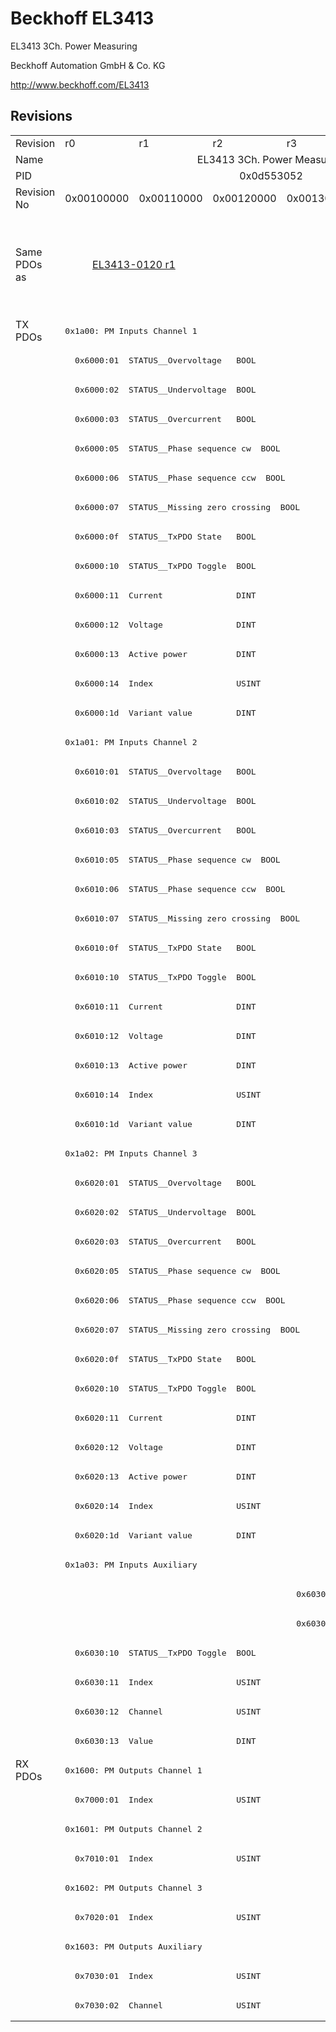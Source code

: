# Beckhoff EL3413

EL3413 3Ch. Power Measuring

Beckhoff Automation GmbH & Co. KG

http://www.beckhoff.com/EL3413

## Revisions
<table>
<tr >
<td>Revision</td>
<td><div class="foo">r0</div></td>
<td><div class="foo">r1</div></td>
<td><div class="foo">r2</div></td>
<td><div class="foo">r3</div></td>
<td><div class="foo">r4</div></td>
</tr>
<tr >
<td>Name</td>
<td colspan=5 align="center"><div class="foo">EL3413 3Ch. Power Measuring</div></td>
</tr>
<tr >
<td>PID</td>
<td colspan=5 align="center"><div class="foo">0x0d553052</div></td>
</tr>
<tr >
<td>Revision No</td>
<td><div class="foo">0x00100000</div></td>
<td><div class="foo">0x00110000</div></td>
<td><div class="foo">0x00120000</div></td>
<td><div class="foo">0x00130000</div></td>
<td><div class="foo">0x00140000</div></td>
</tr>
<tr >
<td>Same PDOs as</td>
<td colspan=2 align="center"><div class="foo"><a href="EL3413-0120">EL3413-0120 r1</a></div></td>
<td><div class="foo"></div></td>
<td colspan=2 align="center"><div class="foo"><a href="EL3413-0001">EL3413-0001 r0</a><br/><a href="EL3413-0001">EL3413-0001 r1</a><br/><a href="EL3413-0001">EL3413-0001 r2</a><br/><a href="EL3413-0120">EL3413-0120 r2</a><br/><a href="EL3413-0120">EL3413-0120 r3</a><br/><a href="EL3433">EL3433 r0</a><br/><a href="EL3433">EL3433 r1</a><br/><a href="EL3433">EL3433 r2</a></div></td>
</tr>
<tr class="txpdo pdosection">
<td rowspan=49 valign=top>TX PDOs</td>
<td colspan=5 align="left"><pre>0x1a00: PM Inputs Channel 1</pre></td>
<td></td>
</tr>
<tr class="txpdo">
<td colspan=5 align="left"><pre>  0x6000:01  STATUS__Overvoltage   BOOL</pre></td>
</tr>
<tr class="txpdo">
<td colspan=5 align="left"><pre>  0x6000:02  STATUS__Undervoltage  BOOL</pre></td>
</tr>
<tr class="txpdo">
<td colspan=5 align="left"><pre>  0x6000:03  STATUS__Overcurrent   BOOL</pre></td>
</tr>
<tr class="txpdo">
<td colspan=5 align="left"><pre>  0x6000:05  STATUS__Phase sequence cw  BOOL</pre></td>
</tr>
<tr class="txpdo">
<td colspan=5 align="left"><pre>  0x6000:06  STATUS__Phase sequence ccw  BOOL</pre></td>
</tr>
<tr class="txpdo">
<td colspan=5 align="left"><pre>  0x6000:07  STATUS__Missing zero crossing  BOOL</pre></td>
</tr>
<tr class="txpdo">
<td colspan=5 align="left"><pre>  0x6000:0f  STATUS__TxPDO State   BOOL</pre></td>
</tr>
<tr class="txpdo">
<td colspan=5 align="left"><pre>  0x6000:10  STATUS__TxPDO Toggle  BOOL</pre></td>
</tr>
<tr class="txpdo">
<td colspan=5 align="left"><pre>  0x6000:11  Current               DINT</pre></td>
</tr>
<tr class="txpdo">
<td colspan=5 align="left"><pre>  0x6000:12  Voltage               DINT</pre></td>
</tr>
<tr class="txpdo">
<td colspan=5 align="left"><pre>  0x6000:13  Active power          DINT</pre></td>
</tr>
<tr class="txpdo">
<td colspan=5 align="left"><pre>  0x6000:14  Index                 USINT</pre></td>
</tr>
<tr class="txpdo">
<td colspan=5 align="left"><pre>  0x6000:1d  Variant value         DINT</pre></td>
</tr>
<tr class="txpdo pdosection">
<td colspan=5 align="left"><pre>0x1a01: PM Inputs Channel 2</pre></td>
</tr>
<tr class="txpdo">
<td colspan=5 align="left"><pre>  0x6010:01  STATUS__Overvoltage   BOOL</pre></td>
</tr>
<tr class="txpdo">
<td colspan=5 align="left"><pre>  0x6010:02  STATUS__Undervoltage  BOOL</pre></td>
</tr>
<tr class="txpdo">
<td colspan=5 align="left"><pre>  0x6010:03  STATUS__Overcurrent   BOOL</pre></td>
</tr>
<tr class="txpdo">
<td colspan=5 align="left"><pre>  0x6010:05  STATUS__Phase sequence cw  BOOL</pre></td>
</tr>
<tr class="txpdo">
<td colspan=5 align="left"><pre>  0x6010:06  STATUS__Phase sequence ccw  BOOL</pre></td>
</tr>
<tr class="txpdo">
<td colspan=5 align="left"><pre>  0x6010:07  STATUS__Missing zero crossing  BOOL</pre></td>
</tr>
<tr class="txpdo">
<td colspan=5 align="left"><pre>  0x6010:0f  STATUS__TxPDO State   BOOL</pre></td>
</tr>
<tr class="txpdo">
<td colspan=5 align="left"><pre>  0x6010:10  STATUS__TxPDO Toggle  BOOL</pre></td>
</tr>
<tr class="txpdo">
<td colspan=5 align="left"><pre>  0x6010:11  Current               DINT</pre></td>
</tr>
<tr class="txpdo">
<td colspan=5 align="left"><pre>  0x6010:12  Voltage               DINT</pre></td>
</tr>
<tr class="txpdo">
<td colspan=5 align="left"><pre>  0x6010:13  Active power          DINT</pre></td>
</tr>
<tr class="txpdo">
<td colspan=5 align="left"><pre>  0x6010:14  Index                 USINT</pre></td>
</tr>
<tr class="txpdo">
<td colspan=5 align="left"><pre>  0x6010:1d  Variant value         DINT</pre></td>
</tr>
<tr class="txpdo pdosection">
<td colspan=5 align="left"><pre>0x1a02: PM Inputs Channel 3</pre></td>
</tr>
<tr class="txpdo">
<td colspan=5 align="left"><pre>  0x6020:01  STATUS__Overvoltage   BOOL</pre></td>
</tr>
<tr class="txpdo">
<td colspan=5 align="left"><pre>  0x6020:02  STATUS__Undervoltage  BOOL</pre></td>
</tr>
<tr class="txpdo">
<td colspan=5 align="left"><pre>  0x6020:03  STATUS__Overcurrent   BOOL</pre></td>
</tr>
<tr class="txpdo">
<td colspan=5 align="left"><pre>  0x6020:05  STATUS__Phase sequence cw  BOOL</pre></td>
</tr>
<tr class="txpdo">
<td colspan=5 align="left"><pre>  0x6020:06  STATUS__Phase sequence ccw  BOOL</pre></td>
</tr>
<tr class="txpdo">
<td colspan=5 align="left"><pre>  0x6020:07  STATUS__Missing zero crossing  BOOL</pre></td>
</tr>
<tr class="txpdo">
<td colspan=5 align="left"><pre>  0x6020:0f  STATUS__TxPDO State   BOOL</pre></td>
</tr>
<tr class="txpdo">
<td colspan=5 align="left"><pre>  0x6020:10  STATUS__TxPDO Toggle  BOOL</pre></td>
</tr>
<tr class="txpdo">
<td colspan=5 align="left"><pre>  0x6020:11  Current               DINT</pre></td>
</tr>
<tr class="txpdo">
<td colspan=5 align="left"><pre>  0x6020:12  Voltage               DINT</pre></td>
</tr>
<tr class="txpdo">
<td colspan=5 align="left"><pre>  0x6020:13  Active power          DINT</pre></td>
</tr>
<tr class="txpdo">
<td colspan=5 align="left"><pre>  0x6020:14  Index                 USINT</pre></td>
</tr>
<tr class="txpdo">
<td colspan=5 align="left"><pre>  0x6020:1d  Variant value         DINT</pre></td>
</tr>
<tr class="txpdo pdosection">
<td colspan=5 align="left"><pre>0x1a03: PM Inputs Auxiliary</pre></td>
</tr>
<tr class="txpdo">
<td colspan=3 align="left"></td>
<td colspan=2 align="left"><pre>  0x6030:03  STATUS__Overcurrent   BOOL</pre></td>
</tr>
<tr class="txpdo">
<td colspan=3 align="left"></td>
<td colspan=2 align="left"><pre>  0x6030:0f  STATUS__TxPDO State   BOOL</pre></td>
</tr>
<tr class="txpdo">
<td colspan=5 align="left"><pre>  0x6030:10  STATUS__TxPDO Toggle  BOOL</pre></td>
</tr>
<tr class="txpdo">
<td colspan=5 align="left"><pre>  0x6030:11  Index                 USINT</pre></td>
</tr>
<tr class="txpdo">
<td colspan=5 align="left"><pre>  0x6030:12  Channel               USINT</pre></td>
</tr>
<tr class="txpdo">
<td colspan=5 align="left"><pre>  0x6030:13  Value                 DINT</pre></td>
</tr>
<tr class="rxpdo pdosection">
<td rowspan=9 valign=top>RX PDOs</td>
<td colspan=5 align="left"><pre>0x1600: PM Outputs Channel 1</pre></td>
<td></td>
</tr>
<tr class="rxpdo">
<td colspan=5 align="left"><pre>  0x7000:01  Index                 USINT</pre></td>
</tr>
<tr class="rxpdo pdosection">
<td colspan=5 align="left"><pre>0x1601: PM Outputs Channel 2</pre></td>
</tr>
<tr class="rxpdo">
<td colspan=5 align="left"><pre>  0x7010:01  Index                 USINT</pre></td>
</tr>
<tr class="rxpdo pdosection">
<td colspan=5 align="left"><pre>0x1602: PM Outputs Channel 3</pre></td>
</tr>
<tr class="rxpdo">
<td colspan=5 align="left"><pre>  0x7020:01  Index                 USINT</pre></td>
</tr>
<tr class="rxpdo pdosection">
<td colspan=5 align="left"><pre>0x1603: PM Outputs Auxiliary</pre></td>
</tr>
<tr class="rxpdo">
<td colspan=5 align="left"><pre>  0x7030:01  Index                 USINT</pre></td>
</tr>
<tr class="rxpdo">
<td colspan=5 align="left"><pre>  0x7030:02  Channel               USINT</pre></td>
</tr>
</table>
